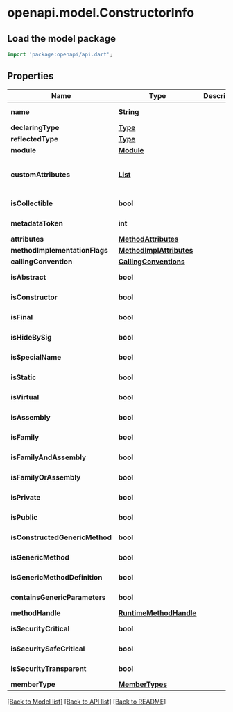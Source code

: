 # openapi.model.ConstructorInfo

## Load the model package
```dart
import 'package:openapi/api.dart';
```

## Properties
Name | Type | Description | Notes
------------ | ------------- | ------------- | -------------
**name** | **String** |  | [optional] [readonly] 
**declaringType** | [**Type**](Type.md) |  | [optional] 
**reflectedType** | [**Type**](Type.md) |  | [optional] 
**module** | [**Module**](Module.md) |  | [optional] 
**customAttributes** | [**List<CustomAttributeData>**](CustomAttributeData.md) |  | [optional] [readonly] [default to const []]
**isCollectible** | **bool** |  | [optional] [readonly] 
**metadataToken** | **int** |  | [optional] [readonly] 
**attributes** | [**MethodAttributes**](MethodAttributes.md) |  | [optional] 
**methodImplementationFlags** | [**MethodImplAttributes**](MethodImplAttributes.md) |  | [optional] 
**callingConvention** | [**CallingConventions**](CallingConventions.md) |  | [optional] 
**isAbstract** | **bool** |  | [optional] [readonly] 
**isConstructor** | **bool** |  | [optional] [readonly] 
**isFinal** | **bool** |  | [optional] [readonly] 
**isHideBySig** | **bool** |  | [optional] [readonly] 
**isSpecialName** | **bool** |  | [optional] [readonly] 
**isStatic** | **bool** |  | [optional] [readonly] 
**isVirtual** | **bool** |  | [optional] [readonly] 
**isAssembly** | **bool** |  | [optional] [readonly] 
**isFamily** | **bool** |  | [optional] [readonly] 
**isFamilyAndAssembly** | **bool** |  | [optional] [readonly] 
**isFamilyOrAssembly** | **bool** |  | [optional] [readonly] 
**isPrivate** | **bool** |  | [optional] [readonly] 
**isPublic** | **bool** |  | [optional] [readonly] 
**isConstructedGenericMethod** | **bool** |  | [optional] [readonly] 
**isGenericMethod** | **bool** |  | [optional] [readonly] 
**isGenericMethodDefinition** | **bool** |  | [optional] [readonly] 
**containsGenericParameters** | **bool** |  | [optional] [readonly] 
**methodHandle** | [**RuntimeMethodHandle**](RuntimeMethodHandle.md) |  | [optional] 
**isSecurityCritical** | **bool** |  | [optional] [readonly] 
**isSecuritySafeCritical** | **bool** |  | [optional] [readonly] 
**isSecurityTransparent** | **bool** |  | [optional] [readonly] 
**memberType** | [**MemberTypes**](MemberTypes.md) |  | [optional] 

[[Back to Model list]](../README.md#documentation-for-models) [[Back to API list]](../README.md#documentation-for-api-endpoints) [[Back to README]](../README.md)


